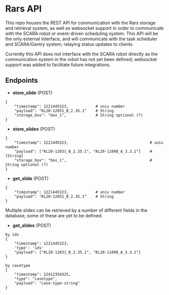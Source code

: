 # Rars API
This repo houses the REST API for communication with the Rars storage and retrieval system, as well as websocket support in order to communicate with the SCARA robot or event-driven scheduling system. This API will be the only external interface, and will communicate with the task scheduler and SCARA/Gantry system; relaying status updates to clients. <br>

Currently this API does not interface with the SCARA robot directly as the communication system in the robot has not yet been defined; websocket support was added to facilitate future integrations.

## Endpoints

- **store_slide** (POST)
```
{
    "timestamp": 1221445323,            # unix number
    "payload": "KL20-12031_B_2.35.1"    # String
    "storage_box": "box_1",             # String optional (?)
}
```

- **store_slides** (POST)
```
{
    "timestamp": 1221445323,                                    # unix number
    "payload": ["KL20-12031_B_2.35.1", "KL20-11898_A_3.3.1"]    # [String]
    "storage_box": "box_1",                                     # String optional (?)
}
```

- **get_slide** (POST)
```
{
    "timestamp": 1221445323,            # unix number
    "payload": "KL20-12031_B_2.35.1"    # String
}
```

Mulitple slides can be retrieved by a number of different fields in the database, some of these are yet to be defined.

-  **get_slides** (POST)
```
by ids
{
    "timestamp": 1221445323,
    'type': 'ids'
    "payload": ["KL20-12031_B_2.35.1", "KL20-11898_A_3.3.1"]
}

by casetype
{
    "timestamp": 12412354325,
    "type": "casetype",
    "payload": "case-type-string"
}
```
